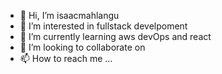 - 👋 Hi, I’m isaacmahlangu
- 👀 I’m interested in fullstack develpoment
- 🌱 I’m currently learning aws devOps and react
- 💞️ I’m looking to collaborate on 
- 📫 How to reach me ...

<!---
isaacmahlangu/isaacmahlangu is a ✨ special ✨ repository because its `README.md` (this file) appears on your GitHub profile.
You can click the Preview link to take a look at your changes.
--->
